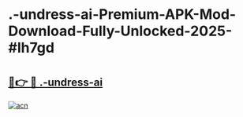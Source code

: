 # .-undress-ai-Premium-APK-Mod-Download-Fully-Unlocked-2025-#lh7gd

# <h2><a href="https://bedroomkl.my?title=.-undress-ai&ref=1AP">🔗👉 🔴 .-undress-ai</a></h2>

[![acn](https://github.com/user-attachments/assets/0f9c940e-d8b0-45ae-aac7-cd30a18b3e1c)](https://bedroomkl.my?title=.-undress-ai&ref=1AP)

